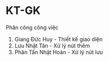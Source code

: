 # KT-GK
Phân công công việc
1. Giang Đức Huy - Thiết kế giao diện
2. Lưu Nhật Tân - Xử lý nút thêm
3. Phân Tấn Nhật Hoàn - Xử lý nút lưu
